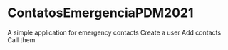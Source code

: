 # ContatosEmergenciaPDM2021
A simple application for emergency contacts
Create a user
Add contacts
Call them
